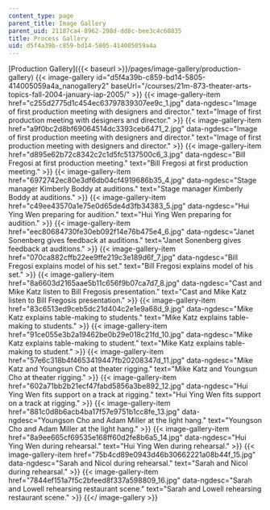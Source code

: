 ```yaml
---
content_type: page
parent_title: Image Gallery
parent_uid: 21187ca4-8962-298d-dd8c-bee3c4c60835
title: Process Gallery
uid: d5f4a39b-c859-bd14-5805-414005059a4a
---
```


[Production Gallery]({{< baseurl >}}/pages/image-gallery/production-gallery)
{{< image-gallery id="d5f4a39b-c859-bd14-5805-414005059a4a_nanogallery2" baseUrl="/courses/21m-873-theater-arts-topics-fall-2004-january-iap-2005/" >}}
{{< image-gallery-item href="c255d2775d1c454ec63797839307ee9c_1.jpg" data-ngdesc="Image of first production meeting with designers and director." text="Image of first production meeting with designers and director." >}}
{{< image-gallery-item href="a9f0bc2d8bf69064514dc3393ceb6471_2.jpg" data-ngdesc="Image of first production meeting with designers and director." text="Image of first production meeting with designers and director." >}}
{{< image-gallery-item href="d895e62b72c8342c2c1d5fc5137500c6_3.jpg" data-ngdesc="Bill Fregosi at first production meeting." text="Bill Fregosi at first production meeting." >}}
{{< image-gallery-item href="6972742ec80e3df6db04cf4919686b35_4.jpg" data-ngdesc="Stage manager Kimberly Boddy at auditions." text="Stage manager Kimberly Boddy at auditions." >}}
{{< image-gallery-item href="c49ee43570a1e75e0d65de4d3fb34383_5.jpg" data-ngdesc="Hui Ying Wen preparing for audition." text="Hui Ying Wen preparing for audition." >}}
{{< image-gallery-item href="eec80684730fe30eb092f14e76b475e4_6.jpg" data-ngdesc="Janet Sonenberg gives feedback at auditions." text="Janet Sonenberg gives feedback at auditions." >}}
{{< image-gallery-item href="070ca882cffb22ee9ffe219c3e189d6f_7.jpg" data-ngdesc="Bill Fregosi explains model of his set." text="Bill Fregosi explains model of his set." >}}
{{< image-gallery-item href="8a6603d2165aae5b11c656f9b07ca7d7_8.jpg" data-ngdesc="Cast and Mike Katz listen to Bill Fregosis presentation." text="Cast and Mike Katz listen to Bill Fregosis presentation." >}}
{{< image-gallery-item href="83c6513ed9ceb5dc21d404c2e1e9a68d_9.jpg" data-ngdesc="Mike Katz explains table-making to students." text="Mike Katz explains table-making to students." >}}
{{< image-gallery-item href="91ce055e3b2a19462be0b29e018c21fd_10.jpg" data-ngdesc="Mike Katz explains table-making to student." text="Mike Katz explains table-making to student." >}}
{{< image-gallery-item href="57e6c318b4f4653419447fb20208347d_11.jpg" data-ngdesc="Mike Katz and Youngsun Cho at theater rigging." text="Mike Katz and Youngsun Cho at theater rigging." >}}
{{< image-gallery-item href="602a71bb2b21ecf47fabd5856a3be892_12.jpg" data-ngdesc="Hui Ying Wen fits support on a track at rigging." text="Hui Ying Wen fits support on a track at rigging." >}}
{{< image-gallery-item href="881c0d8b6acb4ba17f57e9751b1cc8fe_13.jpg" data-ngdesc="Youngson Cho and Adam Miller at the light hang." text="Youngson Cho and Adam Miller at the light hang." >}}
{{< image-gallery-item href="8a9ee665cf69535e168ff60d2fe8b6a5_14.jpg" data-ngdesc="Hui Ying Wen during rehearsal." text="Hui Ying Wen during rehearsal." >}}
{{< image-gallery-item href="75b4cd89e0943d46b30662221a08b44f_15.jpg" data-ngdesc="Sarah and Nicol during rehearsal." text="Sarah and Nicol during rehearsal." >}}
{{< image-gallery-item href="7844ef151a7f5c2bfeed8f337a598809_16.jpg" data-ngdesc="Sarah and Lowell rehearsing restaurant scene." text="Sarah and Lowell rehearsing restaurant scene." >}}
{{</ image-gallery >}}